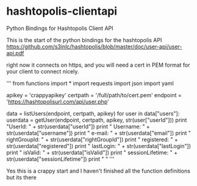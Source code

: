 # hashtopolis-clientapi
Python Bindings for Hashtopolis Client API

This is the start of the python bindings for the hashtopolis API
https://github.com/s3inlc/hashtopolis/blob/master/doc/user-api/user-api.pdf

right now it connects on https, and you will need a cert in PEM format for your
client to connect nicely.

'''
from functions import *
import requests
import json
import yaml

apikey = 'crappyapikey'
certpath = '/full/path/to/cert.pem'
endpoint = 'https://hashtopolisurl.com/api/user.php'

data = listUsers(endpoint, certpath, apikey)
for user in data["users"]:
  userdata = getUser(endpoint, certpath, apikey, str(user["userId"]))
  print "UserId:          " + str(userdata["userId"])
  print "  Username:        " + str(userdata["username"])
  print "  e-mail:          " + str(userdata["email"])
  print "  rightGroupId:    " + str(userdata["rightGroupId"])
  print "  registered:      " + str(userdata["registered"])
  print "  lastLogin:       " + str(userdata["lastLogin"])
  print "  isValid:         " + str(userdata["isValid"])
  print "  sessionLifetime: " + str(userdata["sessionLifetime"])
  print " "
'''

Yes this is a crappy start and I haven't finished all the function definitions but its there
